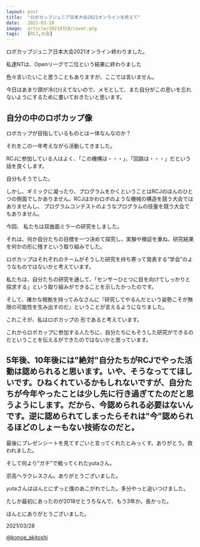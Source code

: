 ```yaml
---
layout: post
title:  "ロボカップジュニア日本大会2021オンラインを終えて"
date:   2021-03-28
image:  article/20210328/cover.png
tags:   [RCJ,大会]
---
```

ロボカップジュニア日本大会2021オンライン終わりました。

私達NTは、Openリーグで二位という結果に終わりました

色々言いたいこと思うこともありますが、ここでは言いません。

今日はあまり頭が冷(ひ)えてないので、メモとして、また自分がこの思いを忘れないようにするために書いておきたいと思います。

## 自分の中のロボカップ像

ロボカップが目指しているものとは一体なんなのか？

それをこの一年考えながら活動してきました。

RCJに参加している人はよく、「この機構は・・・」、「回路は・・・」だという話を良くします。

自分もそうでした。

しかし、ギミックに凝ったり、プログラムをかくということはRCJのほんのひとつの側面でしかありません。RCJはかわロボのような機械の構造を競う大会ではありませんし、 プログラムコンテストのようなプログラムの技量を競う大会でもありません。

今回、 私たちは双曲面ミラーの研究をしました。

それは、何か自分たちの目標を一つ決めて探究し、実験や検証を重ね、研究結果を何かの形に残すという取り組みでした。

ロボカップはそれぞれのチームがそうした研究を持ち寄って発表する”学会”のようなものではないかと考えています。

私たちは、自分たちの研究を通して、「センサーひとつに目を向けてしっかりと探求する」という取り組みができることを示したかったのです。

そして、確かな根拠を持ってみなさんに『研究してやるんだという姿勢こそが無限の可能性を生み出すのだ』ということが言えるようになりました。

これこそが、私はロボカップの 形であると考えています。

これからロボカップに参加する人たちに、自分たちにもそうした研究ができるのだということを伝えるができたのではないかと思っています。

## 5年後、10年後には"絶対"自分たちがRCJでやった活動は認められると思います。いや、そうなっててほしいです。ひねくれているかもしれないですが、自分たちが今年やったことは少し先に行き過ぎてたのだと思うようにします。だから、今認められる必要はないんです。逆に認められてしまったらそれは"今"認められるほどのしょーもない技術なのだと。

最後にプレゼンシートを見てすごいと言ってくれたとみっくす。ありがとう。救われました。

そして何より"ガチ"で戦ってくれたyutaさん。

宗高ヘラクレスさん。ありがとうございました。

yutaさんはほんとにずっと僕のあこがれでした。多分やっと追いつけました。

たしか最初にあったのが2018せとうちなんで、もう3年か。長かった。

ほんとにありがとうございました。

2021/03/28

[@konoe_akitoshi][@konoe_akitoshi]

[@konoe_akitoshi]: https://twitter.com/konoe_akitoshi